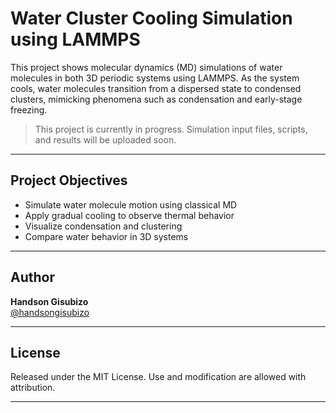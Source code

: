 
# Water Cluster Cooling Simulation using LAMMPS

This project shows molecular dynamics (MD) simulations of water molecules in both 3D periodic systems using LAMMPS. As the system cools, water molecules transition from a dispersed state to condensed clusters, mimicking phenomena such as condensation and early-stage freezing.

>  This project is currently in progress. Simulation input files, scripts, and results will be uploaded soon.

---

## Project Objectives

- Simulate water molecule motion using classical MD
- Apply gradual cooling to observe thermal behavior
- Visualize condensation and clustering
- Compare water behavior in 3D systems

---

## Author

**Handson Gisubizo**  
 [@handsongisubizo](https://github.com/handsongisubizo)

---

## License

Released under the MIT License. Use and modification are allowed with attribution.

---
